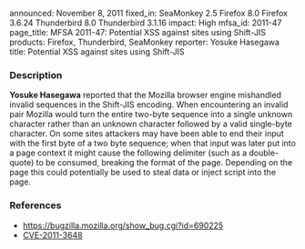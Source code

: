 announced: November 8, 2011
fixed_in: SeaMonkey 2.5
          Firefox 8.0
          Firefox 3.6.24
          Thunderbird 8.0
          Thunderbird 3.1.16
impact: High
mfsa_id: 2011-47
page_title: MFSA 2011-47: Potential XSS against sites using Shift-JIS
products: Firefox, Thunderbird, SeaMonkey
reporter: Yosuke Hasegawa
title: Potential XSS against sites using Shift-JIS

<h3>Description</h3>

<p><strong>Yosuke Hasegawa</strong> reported that the Mozilla browser engine
mishandled invalid sequences in the Shift-JIS encoding. When encountering an
invalid pair Mozilla would turn the entire two-byte sequence into a single
unknown character rather than an unknown character followed by a valid
single-byte character. On some sites attackers may have been able to
end their input with the first byte of a two byte sequence; when that
input was later put into a page context it might cause the following
delimiter (such as a double-quote) to be consumed, breaking the format
of the page.  Depending on the page this could potentially be used to
steal data or inject script into the page.</p>


<h3>References</h3>

<ul>
  <li><a href="https://bugzilla.mozilla.org/show_bug.cgi?id=690225">https://bugzilla.mozilla.org/show_bug.cgi?id=690225</a></li>
  <li><a class="ex-ref" href="http://cve.mitre.org/cgi-bin/cvename.cgi?name=CVE-2011-3648">CVE-2011-3648</a></li>
</ul>



